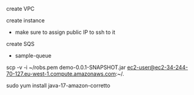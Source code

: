create VPC

create instance
 - make sure to assign public IP to ssh to it

create SQS
 - sample-queue

scp -v -i ~/robs.pem demo-0.0.1-SNAPSHOT.jar ec2-user@ec2-34-244-70-127.eu-west-1.compute.amazonaws.com:~/.

sudo yum install java-17-amazon-corretto